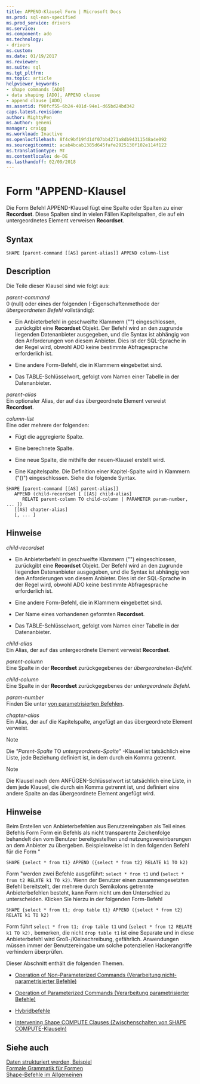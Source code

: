 ```yaml
---
title: APPEND-Klausel Form | Microsoft Docs
ms.prod: sql-non-specified
ms.prod_service: drivers
ms.service: 
ms.component: ado
ms.technology:
- drivers
ms.custom: 
ms.date: 01/19/2017
ms.reviewer: 
ms.suite: sql
ms.tgt_pltfrm: 
ms.topic: article
helpviewer_keywords:
- shape commands [ADO]
- data shaping [ADO], APPEND clause
- append clause [ADO]
ms.assetid: f90fcf55-6b24-401d-94e1-d65bd24bd342
caps.latest.revision: 
author: MightyPen
ms.author: genemi
manager: craigg
ms.workload: Inactive
ms.openlocfilehash: 8f4c9bf19fd1df07bb4271a8db94311548a4e092
ms.sourcegitcommit: acab4bcab1385d645fafe2925130f102e114f122
ms.translationtype: MT
ms.contentlocale: de-DE
ms.lasthandoff: 02/09/2018
---
```

# <a name="shape-append-clause"></a>Form "APPEND-Klausel
Die Form Befehl APPEND-Klausel fügt eine Spalte oder Spalten zu einer **Recordset**. Diese Spalten sind in vielen Fällen Kapitelspalten, die auf ein untergeordnetes Element verweisen **Recordset**.  
  
## <a name="syntax"></a>Syntax  
  
```  
SHAPE [parent-command [[AS] parent-alias]] APPEND column-list  
```  
  
## <a name="description"></a>Description  
 Die Teile dieser Klausel sind wie folgt aus:  
  
 *parent-command*  
 0 (null) oder eines der folgenden (-Eigenschaftenmethode der *übergeordneten Befehl* vollständig):  
  
-   Ein Anbieterbefehl in geschweifte Klammern ("") eingeschlossen, zurückgibt eine **Recordset** Objekt. Der Befehl wird an den zugrunde liegenden Datenanbieter ausgegeben, und die Syntax ist abhängig von den Anforderungen von diesem Anbieter. Dies ist der SQL-Sprache in der Regel wird, obwohl ADO keine bestimmte Abfragesprache erforderlich ist.  
  
-   Eine andere Form-Befehl, die in Klammern eingebettet sind.  
  
-   Das TABLE-Schlüsselwort, gefolgt vom Namen einer Tabelle in der Datenanbieter.  
  
 *parent-alias*  
 Ein optionaler Alias, der auf das übergeordnete Element verweist **Recordset**.  
  
 *column-list*  
 Eine oder mehrere der folgenden:  
  
-   Fügt die aggregierte Spalte.  
  
-   Eine berechnete Spalte.  
  
-   Eine neue Spalte, die mithilfe der neuen-Klausel erstellt wird.  
  
-   Eine Kapitelspalte. Die Definition einer Kapitel-Spalte wird in Klammern ("()") eingeschlossen. Siehe die folgende Syntax.  
  
```  
SHAPE [parent-command [[AS] parent-alias]]  
   APPEND (child-recordset [ [[AS] child-alias]   
      RELATE parent-column TO child-column | PARAMETER param-number, ... ])  
   [[AS] chapter-alias]   
   [, ... ]  
```  
  
## <a name="remarks"></a>Hinweise  
 *child-recordset*  
 -   Ein Anbieterbefehl in geschweifte Klammern ("") eingeschlossen, zurückgibt eine **Recordset** Objekt. Der Befehl wird an den zugrunde liegenden Datenanbieter ausgegeben, und die Syntax ist abhängig von den Anforderungen von diesem Anbieter. Dies ist der SQL-Sprache in der Regel wird, obwohl ADO keine bestimmte Abfragesprache erforderlich ist.  
  
-   Eine andere Form-Befehl, die in Klammern eingebettet sind.  
  
-   Der Name eines vorhandenen geformten **Recordset**.  
  
-   Das TABLE-Schlüsselwort, gefolgt vom Namen einer Tabelle in der Datenanbieter.  
  
 *child-alias*  
 Ein Alias, der auf das untergeordnete Element verweist **Recordset**.  
  
 *parent-column*  
 Eine Spalte in der **Recordset** zurückgegebenes der *übergeordneten-Befehl.*  
  
 *child-column*  
 Eine Spalte in der **Recordset** zurückgegebenes der *untergeordnete Befehl*.  
  
 *param-number*  
 Finden Sie unter [von parametrisierten Befehlen](../../../ado/guide/data/operation-of-parameterized-commands.md).  
  
 *chapter-alias*  
 Ein Alias, der auf die Kapitelspalte, angefügt an das übergeordnete Element verweist.  
  
> [!NOTE]
>  Die *"Parent-Spalte* TO *untergeordnete-Spalte"* -Klausel ist tatsächlich eine Liste, jede Beziehung definiert ist, in dem durch ein Komma getrennt.  
  
> [!NOTE]
>  Die Klausel nach dem ANFÜGEN-Schlüsselwort ist tatsächlich eine Liste, in dem jede Klausel, die durch ein Komma getrennt ist, und definiert eine andere Spalte an das übergeordnete Element angefügt wird.  
  
## <a name="remarks"></a>Hinweise  
 Beim Erstellen von Anbieterbefehlen aus Benutzereingaben als Teil eines Befehls Form Form ein Befehls als nicht transparente Zeichenfolge behandelt den vom Benutzer bereitgestellten und nutzungsvereinbarungen an dem Anbieter zu übergeben. Beispielsweise ist in den folgenden Befehl für die Form "  
  
```  
SHAPE {select * from t1} APPEND ({select * from t2} RELATE k1 TO k2)  
```  
  
 Form "werden zwei Befehle ausgeführt: `select * from t1` und (`select * from t2 RELATE k1 TO k2)`. Wenn der Benutzer einen zusammengesetzten Befehl bereitstellt, der mehrere durch Semikolons getrennte Anbieterbefehlen besteht, kann Form nicht um den Unterschied zu unterscheiden. Klicken Sie hierzu in der folgenden Form-Befehl  
  
```  
SHAPE {select * from t1; drop table t1} APPEND ({select * from t2} RELATE k1 TO k2)  
```  
  
 Form führt `select * from t1; drop table t1` und (`select * from t2 RELATE k1 TO k2),` bemerken, die nicht `drop table t1` ist eine Separate und in diese Anbieterbefehl wird Groß-/Kleinschreibung, gefährlich. Anwendungen müssen immer der Benutzereingabe um solche potenziellen Hackerangriffe verhindern überprüfen.  
  
 Dieser Abschnitt enthält die folgenden Themen.  
  
-   [Operation of Non-Parameterized Commands (Verarbeitung nicht-parametrisierter Befehle)](../../../ado/guide/data/operation-of-non-parameterized-commands.md)  
  
-   [Operation of Parameterized Commands (Verarbeitung parametrisierter Befehle)](../../../ado/guide/data/operation-of-parameterized-commands.md)  
  
-   [Hybridbefehle](../../../ado/guide/data/hybrid-commands.md)  
  
-   [Intervening Shape COMPUTE Clauses (Zwischenschalten von SHAPE COMPUTE-Klauseln)](../../../ado/guide/data/intervening-shape-compute-clauses.md)  
  
## <a name="see-also"></a>Siehe auch  
 [Daten strukturiert werden, Beispiel](../../../ado/guide/data/data-shaping-example.md)   
 [Formale Grammatik für Formen](../../../ado/guide/data/formal-shape-grammar.md)   
 [Shape-Befehle im Allgemeinen](../../../ado/guide/data/shape-commands-in-general.md)
